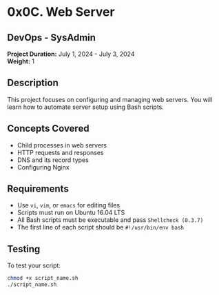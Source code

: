# 0x0C. Web Server

## DevOps - SysAdmin

**Project Duration:** July 1, 2024 - July 3, 2024  
**Weight:** 1  

## Description  
This project focuses on configuring and managing web servers. You will learn how to automate server setup using Bash scripts.

## Concepts Covered  
- Child processes in web servers  
- HTTP requests and responses  
- DNS and its record types  
- Configuring Nginx  

## Requirements  
- Use `vi`, `vim`, or `emacs` for editing files  
- Scripts must run on Ubuntu 16.04 LTS  
- All Bash scripts must be executable and pass `Shellcheck (0.3.7)`  
- The first line of each script should be `#!/usr/bin/env bash`  

## Testing  
To test your script:  
```bash
chmod +x script_name.sh
./script_name.sh
